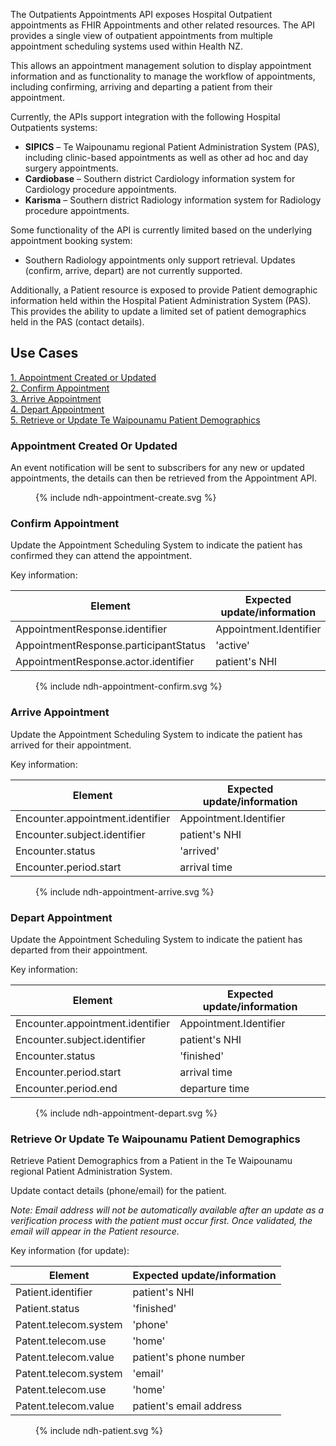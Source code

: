 The Outpatients Appointments API exposes Hospital Outpatient appointments as FHIR Appointments and other related
resources. The API provides a single view of outpatient appointments from multiple appointment scheduling systems used 
within Health NZ.

This allows an appointment management solution to display appointment information and as functionality to manage the 
workflow of appointments, including confirming, arriving and departing a patient from their appointment.

Currently, the APIs support integration with the following Hospital Outpatients systems:
* **SIPICS** – Te Waipounamu regional Patient Administration System (PAS), including clinic-based appointments as well 
as other ad hoc and day surgery appointments.
* **Cardiobase** – Southern district Cardiology information system for Cardiology procedure appointments.
* **Karisma** – Southern district Radiology information system for Radiology procedure appointments.

Some functionality of the API is currently limited based on the underlying appointment booking system:
* Southern Radiology appointments only support retrieval. Updates (confirm, arrive, depart) are not currently supported.

Additionally, a Patient resource is exposed to provide Patient demographic information held within the Hospital Patient
Administration System (PAS). This provides the ability to update a limited set of patient demographics held in the PAS
(contact details).

## Use Cases
[1. Appointment Created or Updated ](#appointment-created-or-updated) <br/>
[2. Confirm Appointment ](#confirm-appointment) <br/>
[3. Arrive Appointment ](#arrive-appointment) <br/>
[4. Depart Appointment ](#depart-appointment) <br />
[5. Retrieve or Update Te Waipounamu Patient Demographics ](#retrieve-or-update-te-waipounamu-patient-demographics) <br />

### Appointment Created Or Updated
An event notification will be sent to subscribers for any new or updated appointments, the details can then be retrieved
from the Appointment API.

<figure>
  <!-- Generated from `input/images-source/ndh-appointment-create.plantuml` -->
  {% include ndh-appointment-create.svg %}
</figure>

### Confirm Appointment
Update the Appointment Scheduling System to indicate the patient has confirmed they can attend the appointment.

Key information:

| Element                               | Expected update/information |
|---------------------------------------|-----------------------------|
| AppointmentResponse.identifier        | Appointment.Identifier      |
| AppointmentResponse.participantStatus | 'active'                    |
| AppointmentResponse.actor.identifier  | patient's NHI               |

<figure>
  <!-- Generated from `input/images-source/ndh-appointment-confirm.plantuml` -->
  {% include ndh-appointment-confirm.svg %}
</figure>

### Arrive Appointment
Update the Appointment Scheduling System to indicate the patient has arrived for their appointment.

Key information:

| Element                          | Expected update/information |
|----------------------------------|-----------------------------|
| Encounter.appointment.identifier | Appointment.Identifier      |
| Encounter.subject.identifier     | patient's NHI               |
| Encounter.status                 | 'arrived'                   |
| Encounter.period.start           | arrival time                |
<figure>
  <!-- Generated from `input/images-source/ndh-appointment-arrive.plantuml` -->
  {% include ndh-appointment-arrive.svg %}
</figure>

### Depart Appointment
Update the Appointment Scheduling System to indicate the patient has departed from their appointment.

Key information:

| Element                          | Expected update/information |
|----------------------------------|-----------------------------|
| Encounter.appointment.identifier | Appointment.Identifier      |
| Encounter.subject.identifier     | patient's NHI               |
| Encounter.status                 | 'finished'                  |
| Encounter.period.start           | arrival time                |
| Encounter.period.end             | departure time              |
<figure>
  <!-- Generated from `input/images-source/ndh-appointment-depart.plantuml` -->
  {% include ndh-appointment-depart.svg %}
</figure>

### Retrieve Or Update Te Waipounamu Patient Demographics
Retrieve Patient Demographics from a Patient in the Te Waipounamu regional Patient Administration System.

Update contact details (phone/email) for the patient.


_Note: Email address will not be automatically available after an update as a verification process with the patient must
occur first. Once validated, the email will appear in the Patient resource._

Key information (for update):

| Element               | Expected update/information |
|-----------------------|-----------------------------|
| Patient.identifier    | patient's NHI               |
| Patient.status        | 'finished'                  |
| Patent.telecom.system | 'phone'                     |
| Patent.telecom.use    | 'home'                      |
| Patent.telecom.value  | patient's phone number      |
| Patent.telecom.system | 'email'                     |
| Patent.telecom.use    | 'home'                      |
| Patent.telecom.value  | patient's email address     |
<figure>
  <!-- Generated from `input/images-source/ndh-patient.plantuml` -->
  {% include ndh-patient.svg %}
</figure>
